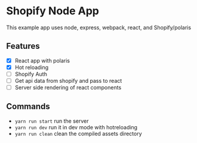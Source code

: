 # Shopify Node App

This example app uses node, express, webpack, react, and Shopify/polaris

## Features
- [x] React app with polaris
- [x] Hot reloading
- [ ] Shopify Auth
- [ ] Get api data from shopify and pass to react
- [ ] Server side rendering of react components

## Commands
- `yarn run start` run the server
- `yarn run dev` run it in dev mode with hotreloading
- `yarn run clean` clean the compiled assets directory
